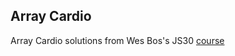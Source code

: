 ## Array Cardio

Array Cardio solutions from Wes Bos's JS30 [course](https://courses.wesbos.com/account/access/5c19a562536bc562b0ef2115/view/194130346)
